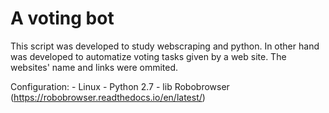 # A voting bot

This script was developed to study webscraping and python.
In other hand was developed to automatize voting tasks given by a web site.
The websites' name and links were ommited.

Configuration:
	- Linux
	- Python 2.7
	- lib Robobrowser (https://robobrowser.readthedocs.io/en/latest/)